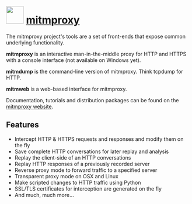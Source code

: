 # <img src="https://cdn.jsdelivr.net/gh/brunoyb/chocolatey-packages@4deaf9bf14402f6f545aab4a7e2c607863b94b1e/mitmproxy/icon.png" width="48" height="48" /> [mitmproxy](https://chocolatey.org/packages/mitmproxy)


The mitmproxy project's tools are a set of front-ends that expose common underlying functionality.

**mitmproxy** is an interactive man-in-the-middle proxy for HTTP and HTTPS with a console interface (not available on Windows yet).

**mitmdump** is the command-line version of mitmproxy. Think tcpdump for HTTP.

**mitmweb** is a web-based interface for mitmproxy.

Documentation, tutorials and distribution packages can be found on the [mitmproxy website](https://mitmproxy.org/).

## Features

* Intercept HTTP & HTTPS requests and responses and modify them on the fly
* Save complete HTTP conversations for later replay and analysis
* Replay the client-side of an HTTP conversations
* Replay HTTP responses of a previously recorded server
* Reverse proxy mode to forward traffic to a specified server
* Transparent proxy mode on OSX and Linux
* Make scripted changes to HTTP traffic using Python
* SSL/TLS certificates for interception are generated on the fly
* And much, much more…
